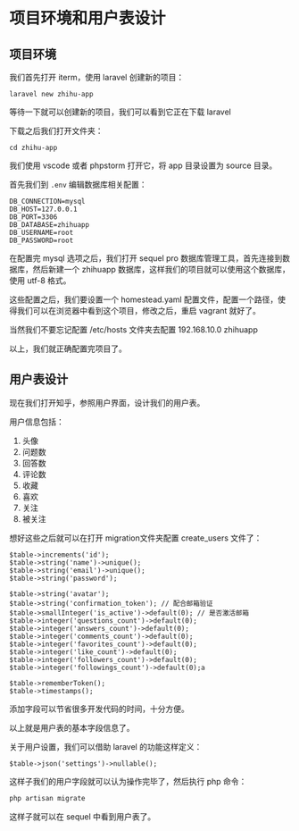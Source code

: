 # 项目环境和用户表设计

## 项目环境

我们首先打开 iterm，使用 laravel 创建新的项目：

```
laravel new zhihu-app
```

等待一下就可以创建新的项目，我们可以看到它正在下载 laravel

下载之后我们打开文件夹：

```
cd zhihu-app
```

我们使用 vscode 或者 phpstorm 打开它，将 app 目录设置为 source 目录。

首先我们到 `.env` 编辑数据库相关配置：

```
DB_CONNECTION=mysql
DB_HOST=127.0.0.1
DB_PORT=3306
DB_DATABASE=zhihuapp
DB_USERNAME=root
DB_PASSWORD=root
```

 在配置完 mysql 选项之后，我们打开 sequel pro 数据库管理工具，首先连接到数据库，然后新建一个 zhihuapp 数据库，这样我们的项目就可以使用这个数据库，使用 utf-8 格式。

这些配置之后，我们要设置一个 homestead.yaml 配置文件，配置一个路径，使得我们可以在浏览器中看到这个项目，修改之后，重启 vagrant 就好了。

当然我们不要忘记配置 /etc/hosts 文件夹去配置 192.168.10.0 zhihuapp 

以上，我们就正确配置完项目了。

## 用户表设计

现在我们打开知乎，参照用户界面，设计我们的用户表。

用户信息包括：

1. 头像
2. 问题数
3. 回答数
4. 评论数
5. 收藏
6. 喜欢
7. 关注
8. 被关注

想好这些之后就可以在打开 migration文件夹配置 create_users 文件了：

```mysql
$table->increments('id');
$table->string('name')->unique();
$table->string('email')->unique();
$table->string('password');

$table->string('avatar');
$table->string('confirmation_token'); // 配合邮箱验证
$table->smallInteger('is_active')->default(0); // 是否激活邮箱
$table->integer('questions_count')->default(0);
$table->integer('answers_count')->default(0);
$table->integer('comments_count')->default(0);
$table->integer('favorites_count')->default(0);
$table->integer('like_count')->default(0);
$table->integer('followers_count')->default(0);
$table->integer('followings_count')->default(0);a

$table->rememberToken();
$table->timestamps();
```

添加字段可以节省很多开发代码的时间，十分方便。

以上就是用户表的基本字段信息了。

关于用户设置，我们可以借助 laravel 的功能这样定义：

```mysql
$table->json('settings')->nullable();
```

这样子我们的用户字段就可以认为操作完毕了，然后执行 php 命令：

```php
php artisan migrate
```

这样子就可以在 sequel 中看到用户表了。



